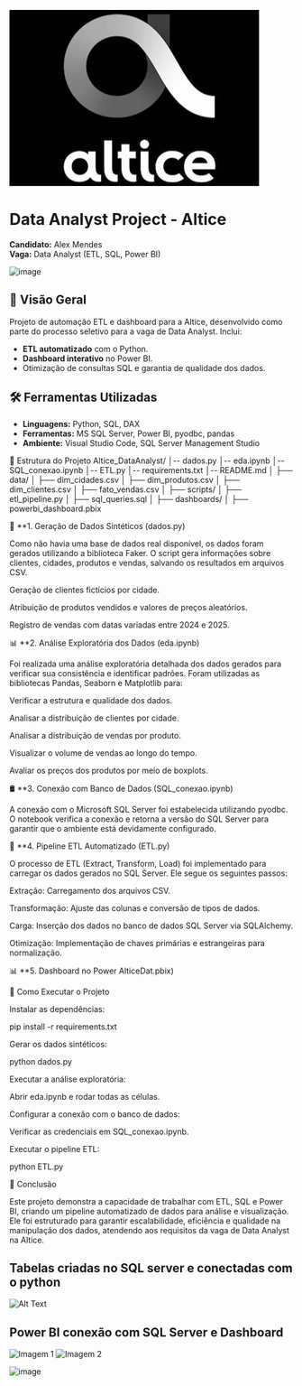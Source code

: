 
![alt text](image.png)


# Data Analyst Project - Altice
**Candidato:** Alex Mendes  
**Vaga:** Data Analyst (ETL, SQL, Power BI)  

![image](https://github.com/user-attachments/assets/a410fc9a-a902-4ca3-a7a4-0c09eb35ac99)


## 📌 Visão Geral
Projeto de automação ETL e dashboard para a Altice, desenvolvido como parte do processo seletivo para a vaga de Data Analyst. Inclui:
- **ETL automatizado** com o Python.
- **Dashboard interativo** no Power BI.
- Otimização de consultas SQL e garantia de qualidade dos dados.

## 🛠️ Ferramentas Utilizadas
- **Linguagens:** Python, SQL, DAX
- **Ferramentas:** MS SQL Server, Power BI, pyodbc, pandas
- **Ambiente:** Visual Studio Code, SQL Server Management Studio



📂 Estrutura do Projeto
Altice_DataAnalyst/
│-- dados.py
│-- eda.ipynb
│-- SQL_conexao.ipynb
│-- ETL.py
│-- requirements.txt
│-- README.md
│
├── data/
│   ├── dim_cidades.csv
│   ├── dim_produtos.csv
│   ├── dim_clientes.csv
│   ├── fato_vendas.csv
│
├── scripts/
│   ├── etl_pipeline.py
│   ├── sql_queries.sql
│
├── dashboards/
│   ├── powerbi_dashboard.pbix


📁 **1. Geração de Dados Sintéticos (dados.py)

Como não havia uma base de dados real disponível, os dados foram gerados utilizando a biblioteca Faker. O script gera informações sobre clientes, cidades, produtos e vendas, salvando os resultados em arquivos CSV.

Geração de clientes fictícios por cidade.

Atribuição de produtos vendidos e valores de preços aleatórios.

Registro de vendas com datas variadas entre 2024 e 2025.

📊 **2. Análise Exploratória dos Dados (eda.ipynb)

Foi realizada uma análise exploratória detalhada dos dados gerados para verificar sua consistência e identificar padrões. Foram utilizadas as bibliotecas Pandas, Seaborn e Matplotlib para:

Verificar a estrutura e qualidade dos dados.

Analisar a distribuição de clientes por cidade.

Analisar a distribuição de vendas por produto.

Visualizar o volume de vendas ao longo do tempo.

Avaliar os preços dos produtos por meio de boxplots.

🛢️ **3. Conexão com Banco de Dados (SQL_conexao.ipynb)

A conexão com o Microsoft SQL Server foi estabelecida utilizando pyodbc. O notebook verifica a conexão e retorna a versão do SQL Server para garantir que o ambiente está devidamente configurado.

🔄 **4. Pipeline ETL Automatizado (ETL.py)

O processo de ETL (Extract, Transform, Load) foi implementado para carregar os dados gerados no SQL Server. Ele segue os seguintes passos:

Extração: Carregamento dos arquivos CSV.

Transformação: Ajuste das colunas e conversão de tipos de dados.

Carga: Inserção dos dados no banco de dados SQL Server via SQLAlchemy.

Otimização: Implementação de chaves primárias e estrangeiras para normalização.

📊 **5. Dashboard no Power AlticeDat.pbix)

🚀 Como Executar o Projeto

Instalar as dependências:

pip install -r requirements.txt

Gerar os dados sintéticos:

python dados.py


Executar a análise exploratória:

Abrir eda.ipynb e rodar todas as células.

Configurar a conexão com o banco de dados:

Verificar as credenciais em SQL_conexao.ipynb.

Executar o pipeline ETL:

python ETL.py

📌 Conclusão

Este projeto demonstra a capacidade de trabalhar com ETL, SQL e Power BI, criando um pipeline automatizado de dados para análise e visualização. Ele foi estruturado para garantir escalabilidade, eficiência e qualidade na manipulação dos dados, atendendo aos requisitos da vaga de Data Analyst na Altice.




## Tabelas criadas no SQL server e conectadas com o python 

![Alt Text](Captura%20de%20ecrã%202025-02-09%20141728.png)



## Power BI conexão com SQL Server e Dashboard


![Imagem 1](Captura%20de%20ecrã%202025-02-09%20142036.png)
![Imagem 2](Captura%20de%20ecrã%202025-02-09%20142111.png)

![image](https://github.com/user-attachments/assets/60e9bf7a-04ac-4dca-afca-168c13862d9c)




